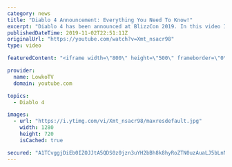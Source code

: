 ```yaml
---
category: news
title: "Diablo 4 Announcement: Everything You Need To Know!"
excerpt: "Diablo 4 has been announced at BlizzCon 2019. In this video I go over everything you need to know about this upcoming Blizzard Entertainment game."
publishedDateTime: 2019-11-02T22:51:11Z
originalUrl: "https://youtube.com/watch?v=Xmt_nsacr98"
type: video

featuredContent: "<iframe width=\"800\" height=\"500\" frameborder=\"0\" src=\"https://www.youtube.com/embed/Xmt_nsacr98\" allow=\"accelerometer; autoplay; encrypted-media; gyroscope; picture-in-picture\" allowfullscreen></iframe>"

provider:
  name: LowkoTV
  domain: youtube.com

topics:
  - Diablo 4

images:
  - url: "https://i.ytimg.com/vi/Xmt_nsacr98/maxresdefault.jpg"
    width: 1280
    height: 720
    isCached: true

secured: "A1TCvggjDiEb0IZOJJtA5QDS0z0jzn3uYH2bBh8k8hyRoZTN0uzAuaLJ5bLnN8QrawupQ4vqsf+MbxEVn2Uoz5NIJDLaYCdpl9JOqSQMru/tf+D41+gbEc6I/I1LJTpuLy7ShDHbzEdXQ8kkOOiwwBsemQ3omFKGrEqUaBMZGWSxllQThe2iJc+S10X+Urfjr2TS4I4+KlKU4Y8OUMFCxr9Hf3/u/g+h0+UjtF9b0pRX3sUvGoaoHdjm+sOI7PuPzAcD55QYbrI4ZCn10JReHuf+ddZr2q7XF2nk80IS1xC/Ka/vFOlYELRSt5d6P6wV121ljvx0FodUxifMJwfwW32ly56xWYOQz3vA2jq9r60Go26IMOfLuHu59YaoDE4nCndba868UNJSA2zjHN4NkX1gNhEScWkdwDZpPcdf9tIJaccHNHVTXhw2B9uVhSqs;nwdAG00umhmjAxGf/gHknQ=="
---
```


